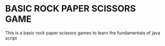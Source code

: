 # BASIC ROCK PAPER SCISSORS GAME

This is a basic rock paper scissors games to learn the fundamentals of java script